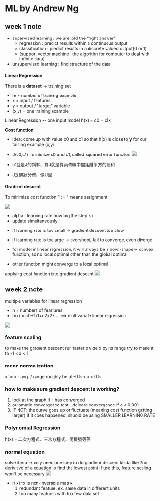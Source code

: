 ML by Andrew Ng
===
## week 1 note 
* supervised learning : we are told the "right answer"
    * regression : predict results within a continuous output
    * classification : predict results in a discrete valued output(0 or 1)
    * (support vector machine : the algorithn for computer to deal with infinite data)
* unsupervised learning : find structure of the data


#### Linear Regression 
There is a **dataset** -> training set
* m = number of training example
* x = input / features
* y = output / "target" variable
* (x,y) = one training example


Linear Regression -- one input model
h(x) = c0 + c1x

**Cost function**
* idea: come up with value c0 and c1 so that h(x) is close to **y** for our taining example (x,y)
* J(c0,c1) : minimize c0 and c1, called squared error function
![](https://i.stack.imgur.com/O752N.png)

* c1就是J的斜率，算J就是算兩條線中間距離平方的總和
* J是碗狀分佈，像U型


#### Gradient descent 
To minimize cost function
" := " means assignment 

![](http://lynnapan.github.io/images/ml_week1/11.png)
+ alpha : learning rate(how big the step is)
+ update simultaneously

* if learning rate is too small -> gradient descent too slow
* if learning rate is too arge -> overshoot, fail to converge, even diverge

*  for model in linear regression, it will always be a bowl-shape-> convex function, so no local optimal other than the global optimal
*  other function might converge to a local optimal

applying cost function into gradient descent
![](https://www.mathworks.com/matlabcentral/answers/uploaded_files/28889/2.21.png)

## week 2 note 

multiple variables for linear regression 
+ n = numbers of feartures
+ h(x) = c0+1x1+c2x2+....
==> multivariate linear regression

![](https://i.stack.imgur.com/9pcN2.png)

### feature scaling 
to make the gradient descent run faster
divide x by its range
try to make it to -1 < x < 1
### mean normalization 
x' = x - avg. / range
roughly be at -0.5 < x < 0.5
### how to make sure gradient descent is working?
1. look at the graph if it has converged
2. automatic convergence test - delcare convergence if e < 0.001
3. IF NOT: the curve goes up or fluctuate (meaning cost function getting larger) if it does happened, shuold be using SMALLER LEARNING RATE

### Polynomial Regression
h(x) = 二次方程式、三次方程式、開根號等等

### normal equation
solve theta -> only need one step to do gradient descent
kinda like 2nd derivitive of a equation to find the lowest point
if use this, feature scaling won't be necessary
![](http://upload-images.jianshu.io/upload_images/744392-9ad2082d76c1472a.png?imageMogr2/auto-orient/strip%7CimageView2/2/w/1240)
+ if xT*x is non-invertible matrix
    1. redundant feature. ex. same data in different units
    2. too many features with too few data set

